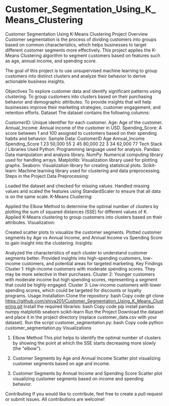 # Customer_Segmentation_Using_K_Means_Clustering

Customer Segmentation Using K-Means Clustering
Project Overview
Customer segmentation is the process of dividing customers into groups based on common characteristics, which helps businesses to target different customer segments more effectively. This project applies the K-Means Clustering algorithm to segment customers based on features such as age, annual income, and spending score.

The goal of this project is to use unsupervised machine learning to group customers into distinct clusters and analyze their behavior to derive actionable business insights.

Objectives
To explore customer data and identify significant patterns using clustering.
To group customers into clusters based on their purchasing behavior and demographic attributes.
To provide insights that will help businesses improve their marketing strategies, customer engagement, and retention efforts.
Dataset
The dataset contains the following columns:

CustomerID: Unique identifier for each customer.
Age: Age of the customer.
Annual_Income: Annual income of the customer in USD.
Spending_Score: A score between 1 and 100 assigned to customers based on their spending habits and behavior.
Sample Data:
CustomerID	Age	Annual_Income	Spending_Score
1	23	50,000	55
2	45	80,000	22
3	34	62,000	77
Tech Stack / Libraries Used
Python: Programming language used for analysis.
Pandas: Data manipulation and analysis library.
NumPy: Numerical computing library used for handling arrays.
Matplotlib: Visualization library used for plotting graphs.
Seaborn: Visualization library for creating statistical plots.
Scikit-learn: Machine learning library used for clustering and data preprocessing.
Steps in the Project
Data Preprocessing:

Loaded the dataset and checked for missing values.
Handled missing values and scaled the features using StandardScaler to ensure that all data is on the same scale.
K-Means Clustering:

Applied the Elbow Method to determine the optimal number of clusters by plotting the sum of squared distances (SSE) for different values of K.
Applied K-Means clustering to group customers into clusters based on their attributes.
Visualization:

Created scatter plots to visualize the customer segments.
Plotted customer segments by Age vs Annual Income, and Annual Income vs Spending Score to gain insight into the clustering.
Insights:

Analyzed the characteristics of each cluster to understand customer segments better.
Provided insights into high-spending customers, low-income customers, and potential areas for targeted marketing.
Key Findings
Cluster 1: High-income customers with moderate spending scores. They may be more selective in their purchases.
Cluster 2: Younger customers with moderate income but high spending scores, representing a segment that could be highly engaged.
Cluster 3: Low-income customers with lower spending scores, which could be targeted for discounts or loyalty programs.
Usage
Installation
Clone the repository:
bash
Copy code
git clone https://github.com/shiva201/Customer_Segmentation_Using_K_Means_Clustering.git
Install the required libraries:
bash
Copy code
pip install pandas numpy matplotlib seaborn scikit-learn
Run the Project
Download the dataset and place it in the project directory (replace customer_data.csv with your dataset).
Run the script customer_segmentation.py:
bash
Copy code
python customer_segmentation.py
Visualizations
1. Elbow Method
This plot helps to identify the optimal number of clusters by showing the point at which the SSE starts decreasing more slowly (the "elbow").


2. Customer Segments by Age and Annual Income
Scatter plot visualizing customer segments based on age and income.


3. Customer Segments by Annual Income and Spending Score
Scatter plot visualizing customer segments based on income and spending behavior.


Contributing
If you would like to contribute, feel free to create a pull request or submit issues. All contributions are welcome!
